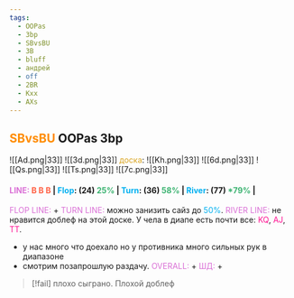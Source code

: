 ```yaml
---
tags:
  - OOPas
  - 3bp
  - SBvsBU
  - 3B
  - bluff
  - андрей
  - off
  - 2BR
  - Kxx
  - AXs
---
```

## <span style="color:rgb(255, 140, 0)">SBvsBU</span> OOPas 3bp
![[Ad.png|33]] ![[3d.png|33]]   <span style="color:rgb(218, 165, 32)">доска</span>: ![[Kh.png|33]] ![[6d.png|33]] ![[Qs.png|33]]    ![[Ts.png|33]]    ![[7c.png|33]]
#### <span style="color:rgb(218, 112, 214)">LINE:</span> <span style="font-weight:bold; color:rgb(255, 99, 71)">B B B </span>| <span style="color:rgb(0, 176, 240)">Flop</span>:  (24) <span style="color:rgb(60, 179, 113)">25%</span> | <span style="color:rgb(0, 176, 240)">Turn</span>: (36) <span style="color:rgb(60, 179, 113)">58%</span> | <span style="color:rgb(0, 176, 240)">River</span>: (77) <span style="color:rgb(60, 179, 113)">*79%</span> |
<span style="color:rgb(218, 112, 214)">FLOP LINE:</span> +
<span style="color:rgb(218, 112, 214)">TURN LINE:</span> можно занизить сайз до <span style="color:rgb(0, 176, 240)">50%</span>.
<span style="color:rgb(218, 112, 214)">RIVER LINE:</span> не нравится доблеф на этой доске. У чела в диапе есть почти все: <span style="color:rgb(255, 20, 147)">KQ</span>, <span style="color:rgb(255, 20, 147)">AJ</span>, <span style="color:rgb(255, 20, 147)">TT</span>. 
- у нас много что доехало но у противника много сильных рук в диапазоне
- смотрим позапрошлую раздачу.
<span style="color:rgb(218, 112, 214)">OVERALL:</span> +
<span style="color:rgb(218, 112, 214)">ШД:</span> +

> [!fail] 
> плохо сыграно. Плохой доблеф
> 

